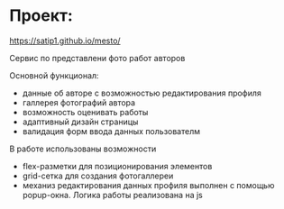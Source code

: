 # Проект: 
https://satip1.github.io/mesto/

Сервис по представлени фото работ авторов

Основной функционал:
- данные об авторе с возможностью редактирования профиля
- галлерея фотографий автора
- возможность оценивать работы
- адаптивный дизайн страницы 
- валидация форм ввода данных пользователм

В работе использованы возможности 
- flex-разметки для позиционирования элементов
- grid-сетка для создания фотогаллереи
- механиз редактирования данных профиля выполнен с помощью popup-окна. Логика работы реализована на js




